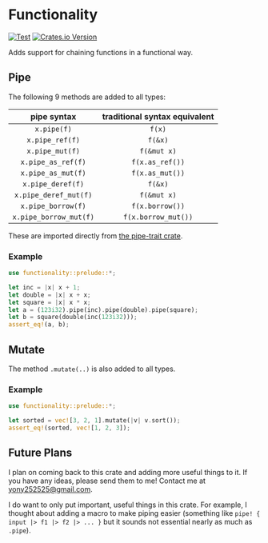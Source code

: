 # Functionality

[![Test](https://github.com/yonatan-reicher/functionality/workflows/Test/badge.svg)](https://github.com/yonatan-reicher/functionality/actions?query=workflow%3ATest)
[![Crates.io Version](https://img.shields.io/crates/v/functionality?logo=rust)](https://crates.io/crates/functionality)

Adds support for chaining functions in a functional way.

## Pipe

The following 9 methods are added to all types:

|       pipe syntax      |  traditional syntax equivalent |
|:----------------------:|:------------------------------:|
| `x.pipe(f)`            | `f(x)`                         |
| `x.pipe_ref(f)`        | `f(&x)`                        |
| `x.pipe_mut(f)`        | `f(&mut x)`                    |
| `x.pipe_as_ref(f)`     | `f(x.as_ref())`                |
| `x.pipe_as_mut(f)`     | `f(x.as_mut())`                |
| `x.pipe_deref(f)`      | `f(&x)`                        |
| `x.pipe_deref_mut(f)`  | `f(&mut x)`                    |
| `x.pipe_borrow(f)`     | `f(x.borrow())`                |
| `x.pipe_borrow_mut(f)` | `f(x.borrow_mut())`            |

These are imported directly from [the pipe-trait crate](https://github.com/KSXGitHub/pipe-trait).

### Example

```rust
use functionality::prelude::*;

let inc = |x| x + 1;
let double = |x| x + x;
let square = |x| x * x;
let a = (123i32).pipe(inc).pipe(double).pipe(square);
let b = square(double(inc(123i32)));
assert_eq!(a, b);
```

## Mutate

The method `.mutate(..)` is also added to all types.

### Example

```rust
use functionality::prelude::*;

let sorted = vec![3, 2, 1].mutate(|v| v.sort());
assert_eq!(sorted, vec![1, 2, 3]);
```

## Future Plans

I plan on coming back to this crate and adding more useful things to it. If you have any ideas, please send them to me!
Contact me at yony252525@gmail.com.

I do want to only put important, useful things in this crate. For example, I thought about adding a macro to make piping
easier (something like `pipe! { input |> f1 |> f2 |> ... }` but it sounds not essential nearly as much as `.pipe`).
